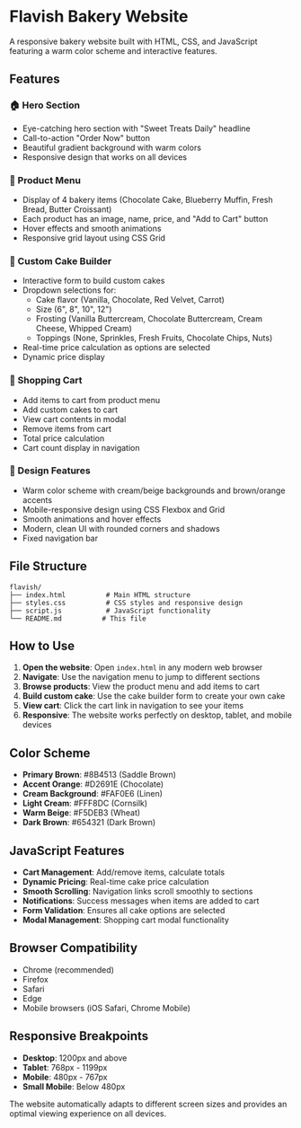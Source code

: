 # Flavish Bakery Website

A responsive bakery website built with HTML, CSS, and JavaScript featuring a warm color scheme and interactive features.

## Features

### 🏠 Hero Section
- Eye-catching hero section with "Sweet Treats Daily" headline
- Call-to-action "Order Now" button
- Beautiful gradient background with warm colors
- Responsive design that works on all devices

### 🍰 Product Menu
- Display of 4 bakery items (Chocolate Cake, Blueberry Muffin, Fresh Bread, Butter Croissant)
- Each product has an image, name, price, and "Add to Cart" button
- Hover effects and smooth animations
- Responsive grid layout using CSS Grid

### 🎂 Custom Cake Builder
- Interactive form to build custom cakes
- Dropdown selections for:
  - Cake flavor (Vanilla, Chocolate, Red Velvet, Carrot)
  - Size (6", 8", 10", 12")
  - Frosting (Vanilla Buttercream, Chocolate Buttercream, Cream Cheese, Whipped Cream)
  - Toppings (None, Sprinkles, Fresh Fruits, Chocolate Chips, Nuts)
- Real-time price calculation as options are selected
- Dynamic price display

### 🛒 Shopping Cart
- Add items to cart from product menu
- Add custom cakes to cart
- View cart contents in modal
- Remove items from cart
- Total price calculation
- Cart count display in navigation

### 🎨 Design Features
- Warm color scheme with cream/beige backgrounds and brown/orange accents
- Mobile-responsive design using CSS Flexbox and Grid
- Smooth animations and hover effects
- Modern, clean UI with rounded corners and shadows
- Fixed navigation bar

## File Structure

```
flavish/
├── index.html          # Main HTML structure
├── styles.css          # CSS styles and responsive design
├── script.js           # JavaScript functionality
└── README.md          # This file
```

## How to Use

1. **Open the website**: Open `index.html` in any modern web browser
2. **Navigate**: Use the navigation menu to jump to different sections
3. **Browse products**: View the product menu and add items to cart
4. **Build custom cake**: Use the cake builder form to create your own cake
5. **View cart**: Click the cart link in navigation to see your items
6. **Responsive**: The website works perfectly on desktop, tablet, and mobile devices

## Color Scheme

- **Primary Brown**: #8B4513 (Saddle Brown)
- **Accent Orange**: #D2691E (Chocolate)
- **Cream Background**: #FAF0E6 (Linen)
- **Light Cream**: #FFF8DC (Cornsilk)
- **Warm Beige**: #F5DEB3 (Wheat)
- **Dark Brown**: #654321 (Dark Brown)

## JavaScript Features

- **Cart Management**: Add/remove items, calculate totals
- **Dynamic Pricing**: Real-time cake price calculation
- **Smooth Scrolling**: Navigation links scroll smoothly to sections
- **Notifications**: Success messages when items are added to cart
- **Form Validation**: Ensures all cake options are selected
- **Modal Management**: Shopping cart modal functionality

## Browser Compatibility

- Chrome (recommended)
- Firefox
- Safari
- Edge
- Mobile browsers (iOS Safari, Chrome Mobile)

## Responsive Breakpoints

- **Desktop**: 1200px and above
- **Tablet**: 768px - 1199px
- **Mobile**: 480px - 767px
- **Small Mobile**: Below 480px

The website automatically adapts to different screen sizes and provides an optimal viewing experience on all devices. 
